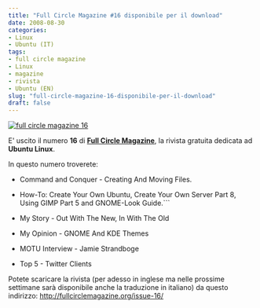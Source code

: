 ```yaml
---
title: "Full Circle Magazine #16 disponibile per il download"
date: 2008-08-30
categories: 
- Linux
- Ubuntu (IT)
tags: 
- full circle magazine
- Linux
- magazine
- rivista
- Ubuntu (EN)
slug: "full-circle-magazine-16-disponibile-per-il-download"
draft: false
---
```


[![full circle magazine 16](http://fullcirclemagazine.org/wp-content/uploads/2008/08/issue16_en.png)]()

E' uscito il numero **16** di [**Full Circle Magazine**](http://fullcirclemagazine.org/), la rivista gratuita
dedicata ad **Ubuntu Linux**.

In questo numero troverete:

- Command and Conquer - Creating And Moving Files.
- How-To: Create Your Own Ubuntu, Create Your Own Server Part 8, Using
GIMP Part 5 and GNOME-Look Guide.```

- My Story - Out With The New, In With The Old
- My Opinion - GNOME And KDE Themes
- MOTU Interview - Jamie Strandboge
- Top 5 - Twitter Clients

Potete scaricare la rivista (per adesso in inglese ma nelle prossime
settimane sarà disponibile anche la traduzione in italiano) da questo
indirizzo: <http://fullcirclemagazine.org/issue-16/>

